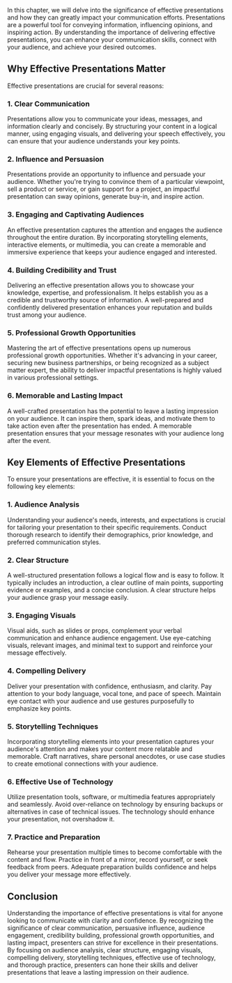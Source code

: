 
In this chapter, we will delve into the significance of effective presentations and how they can greatly impact your communication efforts. Presentations are a powerful tool for conveying information, influencing opinions, and inspiring action. By understanding the importance of delivering effective presentations, you can enhance your communication skills, connect with your audience, and achieve your desired outcomes.

**Why Effective Presentations Matter**
--------------------------------------

Effective presentations are crucial for several reasons:

### **1. Clear Communication**

Presentations allow you to communicate your ideas, messages, and information clearly and concisely. By structuring your content in a logical manner, using engaging visuals, and delivering your speech effectively, you can ensure that your audience understands your key points.

### **2. Influence and Persuasion**

Presentations provide an opportunity to influence and persuade your audience. Whether you're trying to convince them of a particular viewpoint, sell a product or service, or gain support for a project, an impactful presentation can sway opinions, generate buy-in, and inspire action.

### **3. Engaging and Captivating Audiences**

An effective presentation captures the attention and engages the audience throughout the entire duration. By incorporating storytelling elements, interactive elements, or multimedia, you can create a memorable and immersive experience that keeps your audience engaged and interested.

### **4. Building Credibility and Trust**

Delivering an effective presentation allows you to showcase your knowledge, expertise, and professionalism. It helps establish you as a credible and trustworthy source of information. A well-prepared and confidently delivered presentation enhances your reputation and builds trust among your audience.

### **5. Professional Growth Opportunities**

Mastering the art of effective presentations opens up numerous professional growth opportunities. Whether it's advancing in your career, securing new business partnerships, or being recognized as a subject matter expert, the ability to deliver impactful presentations is highly valued in various professional settings.

### **6. Memorable and Lasting Impact**

A well-crafted presentation has the potential to leave a lasting impression on your audience. It can inspire them, spark ideas, and motivate them to take action even after the presentation has ended. A memorable presentation ensures that your message resonates with your audience long after the event.

**Key Elements of Effective Presentations**
-------------------------------------------

To ensure your presentations are effective, it is essential to focus on the following key elements:

### **1. Audience Analysis**

Understanding your audience's needs, interests, and expectations is crucial for tailoring your presentation to their specific requirements. Conduct thorough research to identify their demographics, prior knowledge, and preferred communication styles.

### **2. Clear Structure**

A well-structured presentation follows a logical flow and is easy to follow. It typically includes an introduction, a clear outline of main points, supporting evidence or examples, and a concise conclusion. A clear structure helps your audience grasp your message easily.

### **3. Engaging Visuals**

Visual aids, such as slides or props, complement your verbal communication and enhance audience engagement. Use eye-catching visuals, relevant images, and minimal text to support and reinforce your message effectively.

### **4. Compelling Delivery**

Deliver your presentation with confidence, enthusiasm, and clarity. Pay attention to your body language, vocal tone, and pace of speech. Maintain eye contact with your audience and use gestures purposefully to emphasize key points.

### **5. Storytelling Techniques**

Incorporating storytelling elements into your presentation captures your audience's attention and makes your content more relatable and memorable. Craft narratives, share personal anecdotes, or use case studies to create emotional connections with your audience.

### **6. Effective Use of Technology**

Utilize presentation tools, software, or multimedia features appropriately and seamlessly. Avoid over-reliance on technology by ensuring backups or alternatives in case of technical issues. The technology should enhance your presentation, not overshadow it.

### **7. Practice and Preparation**

Rehearse your presentation multiple times to become comfortable with the content and flow. Practice in front of a mirror, record yourself, or seek feedback from peers. Adequate preparation builds confidence and helps you deliver your message more effectively.

Conclusion
----------

Understanding the importance of effective presentations is vital for anyone looking to communicate with clarity and confidence. By recognizing the significance of clear communication, persuasive influence, audience engagement, credibility building, professional growth opportunities, and lasting impact, presenters can strive for excellence in their presentations. By focusing on audience analysis, clear structure, engaging visuals, compelling delivery, storytelling techniques, effective use of technology, and thorough practice, presenters can hone their skills and deliver presentations that leave a lasting impression on their audience.
